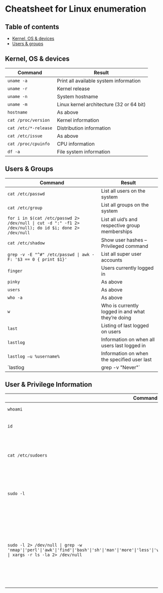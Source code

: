 # Cheatsheet for Linux enumeration

## Table of contents
* [Kernel, OS & devices](#kernel)
* [Users & groups](#users)

## Kernel, OS & devices <a name="kernel"></a>
Command | Result
------------ | -------------
`uname -a` | Print all available system information
`uname -r` | Kernel release
`uname -n` | System hostname
`uname -m` | Linux kernel architecture (32 or 64 bit)
`hostname` | As above
`cat /proc/version` | Kernel information
`cat /etc/*-release` | Distribution information
`cat /etc/issue` | As above
`cat /proc/cpuinfo` | CPU information
`df -a` | File system information

## Users & Groups <a name="users"></a>
Command | Result
------------ | -------------
`cat /etc/passwd` | List all users on the system
`cat /etc/group` | List all groups on the system
`for i in $(cat /etc/passwd 2> /dev/null \| cut -d ":" -f1 2> /dev/null); do id $i; done 2> /dev/null` | List all uid’s and respective group memberships
`cat /etc/shadow` | Show user hashes – Privileged command
`grep -v -E "^#" /etc/passwd \| awk -F: '$3 == 0 { print $1}'` | List all super user accounts
`finger` | Users currently logged in
`pinky` | As above
`users` | As above
`who -a` | As above
`w` | Who is currently logged in and what they’re doing
`last` | Listing of last logged on users
`lastlog` | Information on when all users last logged in
`lastlog –u %username%` | Information on when the specified user last | logged in
`lastlog | grep -v "Never"` | Entire list of previously logged on users

## User & Privilege Information <a name="privileges"></a>
Command | Result
------------ | -------------
`whoami` | Current username
`id` | Current user information
`cat /etc/sudoers` | Who’s allowed to do what as root – Privileged command
`sudo -l` | Can the current user perform anything as root
`sudo -l 2> /dev/null \| grep -w 'nmap'\|'perl'\|'awk'\|'find'\|'bash'\|'sh'\|'man'\|'more'\|'less'\|'vi'\|'vim'\|'nc'\|'netcat'\|'python'\|'ruby'\|'lua'\|'irb' \| xargs -r ls -la 2> /dev/null` |	Can the current user run any ‘interesting’ binaries as root and if so also display the binary permissions etc.